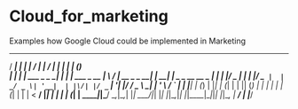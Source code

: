 # Cloud_for_marketing
Examples how Google Cloud could be implemented in Marketing



   _____ _                 _     __              __  __            _        _   _             
  / ____| |               | |   / _|            |  \/  |          | |      | | (_)            
 | |    | | ___  _   _  __| |  | |_ ___  _ __   | \  / | __ _ _ __| | _____| |_ _ _ __   __ _ 
 | |    | |/ _ \| | | |/ _` |  |  _/ _ \| '__|  | |\/| |/ _` | '__| |/ / _ \ __| | '_ \ / _` |
 | |____| | (_) | |_| | (_| |  | || (_) | |     | |  | | (_| | |  |   <  __/ |_| | | | | (_| |
  \_____|_|\___/ \__,_|\__,_|  |_| \___/|_|     |_|  |_|\__,_|_|  |_|\_\___|\__|_|_| |_|\__, |
                                                                                         __/ |
                                                                                        |___/ 
